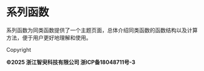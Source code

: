 # 系列函数

系列函数为同类函数提供了一个主题页面，总体介绍同类函数的函数结构以及计算方法，便于用户更好地理解和使用。

Copyright

**©2025 浙江智臾科技有限公司 浙ICP备18048711号-3**
